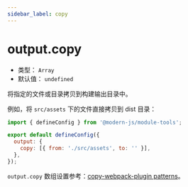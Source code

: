```yaml
---
sidebar_label: copy
---
```


# output.copy



* 类型： `Array`
* 默认值： `undefined`

将指定的文件或目录拷贝到构建输出目录中。

例如，将 `src/assets` 下的文件直接拷贝到 dist 目录：

```js title="modern.config.js"
import { defineConfig } from '@modern-js/module-tools';

export default defineConfig({
  output: {
    copy: [{ from: './src/assets', to: '' }],
  },
});
```

`output.copy` 数组设置参考：[copy-webpack-plugin patterns](https://github.com/webpack-contrib/copy-webpack-plugin#patterns)。
